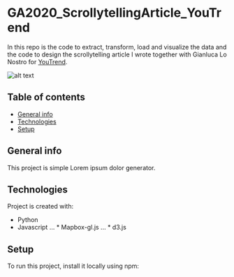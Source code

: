 # GA2020_ScrollytellingArticle_YouTrend
 In this repo is the code to extract, transform, load and visualize the data and the code to design the scrollytelling article I wrote together with Gianluca Lo Nostro for [YouTrend](https://www.youtrend.it "YouTrend's Homepage").

 ![alt text](./GIF/GIFDesktop.gif)

 ## Table of contents
 * [General info](#general-info)
 * [Technologies](#technologies)
 * [Setup](#setup)

 ## General info
 This project is simple Lorem ipsum dolor generator.

 ## Technologies
 Project is created with:
 * Python
 * Javascript
 ... * Mapbox-gl.js
 ... * d3.js

 ## Setup
 To run this project, install it locally using npm:
